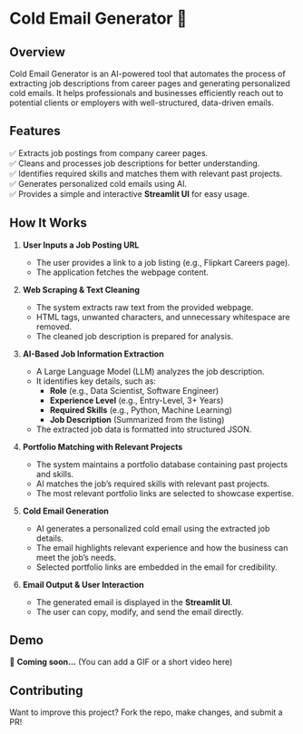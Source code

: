 # **Cold Email Generator** 📧  

## **Overview**  
Cold Email Generator is an AI-powered tool that automates the process of extracting job descriptions from career pages and generating personalized cold emails. It helps professionals and businesses efficiently reach out to potential clients or employers with well-structured, data-driven emails.  

## **Features**  
✅ Extracts job postings from company career pages.  
✅ Cleans and processes job descriptions for better understanding.  
✅ Identifies required skills and matches them with relevant past projects.  
✅ Generates personalized cold emails using AI.  
✅ Provides a simple and interactive **Streamlit UI** for easy usage.  

## **How It Works**  
1. **User Inputs a Job Posting URL**  
   - The user provides a link to a job listing (e.g., Flipkart Careers page).  
   - The application fetches the webpage content.  

2. **Web Scraping & Text Cleaning**  
   - The system extracts raw text from the provided webpage.  
   - HTML tags, unwanted characters, and unnecessary whitespace are removed.  
   - The cleaned job description is prepared for analysis.  

3. **AI-Based Job Information Extraction**  
   - A Large Language Model (LLM) analyzes the job description.  
   - It identifies key details, such as:  
     - **Role** (e.g., Data Scientist, Software Engineer)  
     - **Experience Level** (e.g., Entry-Level, 3+ Years)  
     - **Required Skills** (e.g., Python, Machine Learning)  
     - **Job Description** (Summarized from the listing)  
   - The extracted job data is formatted into structured JSON.  

4. **Portfolio Matching with Relevant Projects**  
   - The system maintains a portfolio database containing past projects and skills.  
   - AI matches the job’s required skills with relevant past projects.  
   - The most relevant portfolio links are selected to showcase expertise.  

5. **Cold Email Generation**  
   - AI generates a personalized cold email using the extracted job details.  
   - The email highlights relevant experience and how the business can meet the job’s needs.  
   - Selected portfolio links are embedded in the email for credibility.  

6. **Email Output & User Interaction**  
   - The generated email is displayed in the **Streamlit UI**.  
   - The user can copy, modify, and send the email directly.  

## **Demo**  
🚀 **Coming soon...** (You can add a GIF or a short video here)  

## **Contributing**  
Want to improve this project? Fork the repo, make changes, and submit a PR! 
